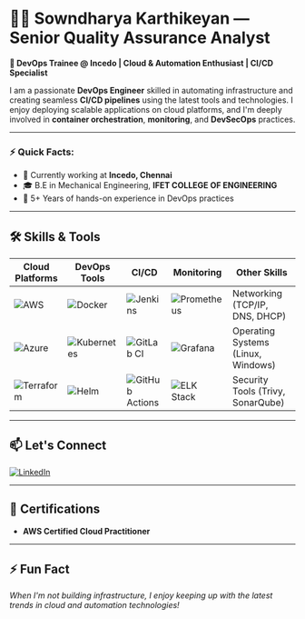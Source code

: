 # 👨‍💻 Sowndharya Karthikeyan — Senior Quality Assurance Analyst

**🚀 DevOps Trainee @ Incedo | Cloud & Automation Enthusiast | CI/CD Specialist**

I am a passionate **DevOps Engineer** skilled in automating infrastructure and creating seamless **CI/CD pipelines** using the latest tools and technologies. I enjoy deploying scalable applications on cloud platforms, and I'm deeply involved in **container orchestration**, **monitoring**, and **DevSecOps** practices.

---

### ⚡ Quick Facts:
- 🏢 Currently working at **Incedo, Chennai**
- 🎓 B.E  in Mechanical Engineering, **IFET COLLEGE OF ENGINEERING**
- 🌟 5+ Years of hands-on experience in DevOps practices

---

## 🛠️ Skills & Tools

| **Cloud Platforms** | **DevOps Tools** | **CI/CD** | **Monitoring** | **Other Skills** |
|--------------------|------------------|-----------|----------------|------------------|
| ![AWS](https://img.shields.io/badge/AWS-232F3E?style=for-the-badge&logo=amazon-aws&logoColor=white) | ![Docker](https://img.shields.io/badge/Docker-2496ED?style=for-the-badge&logo=docker&logoColor=white) | ![Jenkins](https://img.shields.io/badge/Jenkins-D24939?style=for-the-badge&logo=jenkins&logoColor=white) | ![Prometheus](https://img.shields.io/badge/Prometheus-E6522C?style=for-the-badge&logo=prometheus&logoColor=white) | Networking (TCP/IP, DNS, DHCP) |
| ![Azure](https://img.shields.io/badge/Azure-0078D4?style=for-the-badge&logo=microsoft-azure&logoColor=white) | ![Kubernetes](https://img.shields.io/badge/Kubernetes-326CE5?style=for-the-badge&logo=kubernetes&logoColor=white) | ![GitLab CI](https://img.shields.io/badge/GitLab_CI-330F63?style=for-the-badge&logo=gitlab&logoColor=white) | ![Grafana](https://img.shields.io/badge/Grafana-F46800?style=for-the-badge&logo=grafana&logoColor=white) | Operating Systems (Linux, Windows) |
| ![Terraform](https://img.shields.io/badge/Terraform-7B42BC?style=for-the-badge&logo=terraform&logoColor=white) | ![Helm](https://img.shields.io/badge/Helm-0F1689?style=for-the-badge&logo=helm&logoColor=white) | ![GitHub Actions](https://img.shields.io/badge/GitHub_Actions-2088FF?style=for-the-badge&logo=github-actions&logoColor=white) | ![ELK Stack](https://img.shields.io/badge/ELK-005571?style=for-the-badge&logo=elastic&logoColor=white) | Security Tools (Trivy, SonarQube) |

---


## 📫 Let's Connect

[![LinkedIn](https://img.shields.io/badge/LinkedIn-0A66C2?style=for-the-badge&logo=linkedin&logoColor=white)](https://www.linkedin.com/in/guruprasad-kannan-1a9207214/)

---

## 🎯 Certifications
- **AWS Certified Cloud Practitioner**

---

## ⚡ Fun Fact
*When I'm not building infrastructure, I enjoy keeping up with the latest trends in cloud and automation technologies!*
